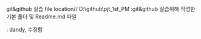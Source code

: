 git&github 실습
file location// D:\github\pjt_1st_PM
:git&github 실습위해 작성한 기본 폴더 및 Readme.md 파일

: dandy, 수정함

